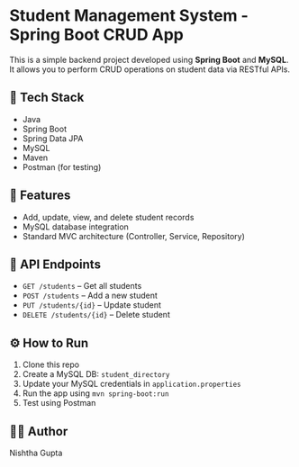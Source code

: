 # Student Management System - Spring Boot CRUD App

This is a simple backend project developed using **Spring Boot** and **MySQL**. It allows you to perform CRUD operations on student data via RESTful APIs.

## 🔧 Tech Stack
- Java
- Spring Boot
- Spring Data JPA
- MySQL
- Maven
- Postman (for testing)

## 📌 Features
- Add, update, view, and delete student records
- MySQL database integration
- Standard MVC architecture (Controller, Service, Repository)

## 📂 API Endpoints
- `GET /students` – Get all students
- `POST /students` – Add a new student
- `PUT /students/{id}` – Update student
- `DELETE /students/{id}` – Delete student

## ⚙️ How to Run
1. Clone this repo
2. Create a MySQL DB: `student_directory`
3. Update your MySQL credentials in `application.properties`
4. Run the app using `mvn spring-boot:run`
5. Test using Postman

## 👩‍💻 Author
Nishtha Gupta
